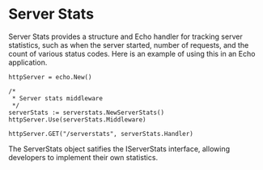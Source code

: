 # Server Stats

Server Stats provides a structure and Echo handler for tracking server statistics, such as when the server
started, number of requests, and the count of various status codes. Here is an example of using this in
an Echo application.

```
httpServer = echo.New()

/*
 * Server stats middleware
 */
serverStats := serverstats.NewServerStats()
httpServer.Use(serverStats.Middleware)

httpServer.GET("/serverstats", serverStats.Handler)
```

The ServerStats object satifies the IServerStats interface, allowing developers to implement
their own statistics.